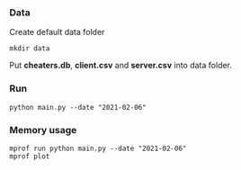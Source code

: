 ### Data

Create default data folder
```commandline
mkdir data
```

Put **cheaters.db**, **client.csv** and **server.csv** into data folder.

### Run

```commandline
python main.py --date "2021-02-06"
```

### Memory usage

```commandline
mprof run python main.py --date "2021-02-06"
mprof plot
```
